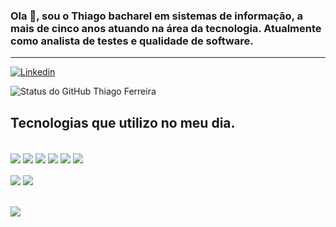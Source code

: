 ### Ola 👋, sou o Thiago bacharel em sistemas de informação, a mais de cinco anos atuando na área da tecnologia. Atualmente como analista de testes e qualidade de software.
<hr>

[![Linkedin](https://img.shields.io/badge/LinkedIn-0077B5?style=for-the-badge&logo=linkedin&logoColor=white)](https://www.linkedin.com/in/thiago-milton-ferreira-752447110/)

![Status do GitHub Thiago Ferreira](https://github-readme-stats.vercel.app/api?username=ThiagoMiltonFerreira&show_icons=true&theme=blue-green)

## Tecnologias que utilizo no meu dia.

<div style="display: inline_block"><br/>
    <img align="center" src="https://img.shields.io/badge/Java-ED8B00?style=for-the-badge&logo=openjdk&logoColor=white"/>
    <img align="center" src="https://img.shields.io/badge/PHP-777BB4?style=for-the-badge&logo=php&logoColor=white"/>
    <img align="center" src="https://img.shields.io/badge/-selenium-%43B02A?style=for-the-badge&logo=selenium&logoColor=white"/>
    <img align="center" src="https://img.shields.io/badge/bitbucket-%230047B3.svg?style=for-the-badge&logo=bitbucket&logoColor=white"/>
    <img align="center" src="https://img.shields.io/badge/github-%23121011.svg?style=for-the-badge&logo=github&logoColor=white"/>
    <img align="center" src="https://img.shields.io/badge/jira-%230A0FFF.svg?style=for-the-badge&logo=jira&logoColor=white"/><br/><br/>
    <img align="center" src="https://img.shields.io/badge/Postman-FF6C37?style=for-the-badge&logo=postman&logoColor=white"/>
    <img align="center" src="https://img.shields.io/badge/Cucumber-43B02A?style=for-the-badge&logo=cucumber&logoColor=white"/>

</div><br/><br/>
    <img align="center" src="https://github-readme-stats.vercel.app/api/top-langs/?username=ThiagoMiltonFerreira&theme=blue-green"/>
